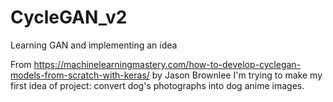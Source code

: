 # CycleGAN_v2
Learning GAN and implementing an idea

From https://machinelearningmastery.com/how-to-develop-cyclegan-models-from-scratch-with-keras/ by Jason Brownlee
I'm trying to make my first idea of project: convert dog's photographs into dog anime images.
